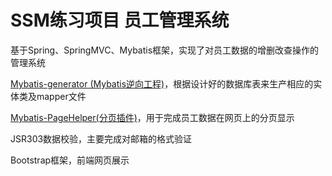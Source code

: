# SSM练习项目 员工管理系统

基于Spring、SpringMVC、Mybatis框架，实现了对员工数据的增删改查操作的管理系统

[Mybatis-generator (Mybatis逆向工程)]( http://mybatis.org/generator/ )，根据设计好的数据库表来生产相应的实体类及mapper文件

[Mybatis-PageHelper(分页插件)]( https://pagehelper.github.io/ )，用于完成员工数据在网页上的分页显示

JSR303数据校验，主要完成对邮箱的格式验证

Bootstrap框架，前端网页展示
